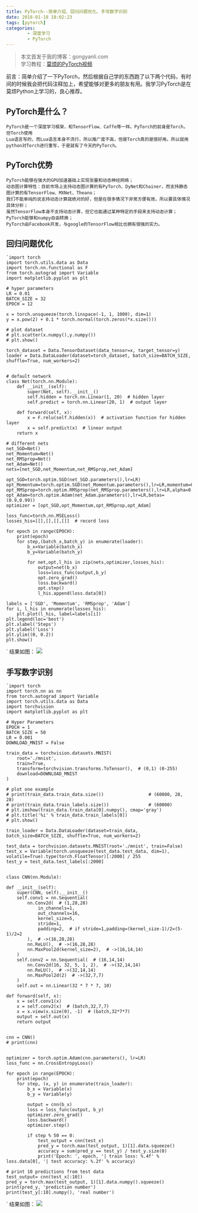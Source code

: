 ```yaml
---
title: PyTorch--简单介绍、回归问题优化、手写数字识别
date: 2018-01-18 18:02:23
tags: [pytorch]
categories:
		- 深度学习
		- PyTorch
---
```

>本文首发于我的博客：gongyanli.com  
>学习教程：[莫烦的PyTorch视频](https://morvanzhou.github.io/tutorials/machine-learning/torch/)


前言：简单介绍了一下PyTorch，然后根据自己学的东西跑了以下两个代码，有时间的时候我会把代码注释加上，希望能够对更多的朋友有用。我学习PyTorch是在莫烦Python上学习的，良心推荐。
## PyTorch是什么？
	
	PyTorch是一个深度学习框架，和TensorFlow、Caffe等一样。PyTorch的前身是Torch，但Torch使用
	Lua语言写的，而Lua语言本身不流行，所以推广度不高，但是Torch真的是很好用。所以就用python对Torch进行重写，于是就有了今天的PyTorch。
## PyTorch优势
	
	PyTorch能够在强大的GPU加速基础上实现张量和动态神经网络；
	动态图计算特性：目前市场上支持动态图计算的有PyTorch、DyNet和Chainer，而支持静态图计算的有TensorFlow、MXNet、Theano；
	我们不能单纯的说支持动态计算就绝对的好，但是在很多情况下非常方便有效，所以要具体情况具体分析；
	虽然TensorFlow本身不支持动态计算，但它也能通过某种特定的手段来支持动态计算；
	PyTorch能够和numpy自由转换；
	PyTorch由Facebook开发，与google的TensorFlow相比也拥有很强的实力。
## 回归问题优化
    `import torch
	import torch.utils.data as Data
	import torch.nn.functional as F
	from torch.autograd import Variable
	import matplotlib.pyplot as plt
	
	# hyper parameters
	LR = 0.01
	BATCH_SIZE = 32
	EPOCH = 12
	
	x = torch.unsqueeze(torch.linspace(-1, 1, 1000), dim=1)
	y = x.pow(2) + 0.1 * torch.normal(torch.zeros(*x.size()))
	
	# plot dataset
	# plt.scatter(x.numpy(),y.numpy())
	# plt.show()
	
	torch_dataset = Data.TensorDataset(data_tensor=x, target_tensor=y)
	loader = Data.DataLoader(dataset=torch_dataset, batch_size=BATCH_SIZE, shuffle=True, num_workers=2)
	
	
	# default network
	class Net(torch.nn.Module):
	    def __init__(self):
	        super(Net, self).__init__()
	        self.hidden = torch.nn.Linear(1, 20)  # hidden layer
	        self.predict = torch.nn.Linear(20, 1)  # output layer
	
	    def forward(self, x):
	        x = F.relu(self.hidden(x))  # activation function for hidden layer
	        x = self.predict(x)  # linear output
        return x

	# different nets
	net_SGD=Net()
	net_Momentum=Net()
	net_RMSprop=Net()
	net_Adam=Net()
	nets=[net_SGD,net_Momentum,net_RMSprop,net_Adam]
	
	opt_SGD=torch.optim.SGD(net_SGD.parameters(),lr=LR)
	opt_Momentum=torch.optim.SGD(net_Momentum.parameters(),lr=LR,momentum=0.8)
	opt_RMSprop=torch.optim.RMSprop(net_RMSprop.parameters(),lr=LR,alpha=0.9)
	opt_Adam=torch.optim.Adam(net_Adam.parameters(),lr=LR,betas=(0.9,0.99))
	optimizer = [opt_SGD,opt_Momentum,opt_RMSprop,opt_Adam]
	
	loss_func=torch.nn.MSELoss()
	losses_his=[[],[],[],[]]  # record loss
	
	for epoch in range(EPOCH):
	    print(epoch)
	    for step,(batch_x,batch_y) in enumerate(loader):
	        b_x=Variable(batch_x)
	        b_y=Variable(batch_y)
	
	        for net,opt,l_his in zip(nets,optimizer,losses_his):
	            output=net(b_x)
	            loss=loss_func(output,b_y)
	            opt.zero_grad()
	            loss.backward()
	            opt.step()
	            l_his.append(loss.data[0])
	
	labels = ['SGD', 'Momentum', 'RMSprop', 'Adam']
	for i, l_his in enumerate(losses_his):
	    plt.plot(l_his, label=labels[i])
	plt.legend(loc='best')
	plt.xlabel('Steps')
	plt.ylabel('Loss')
	plt.ylim((0, 0.2))
	plt.show()

`
结果如图：
![](http://p2lakvkq0.bkt.clouddn.com/pytorch2.jpg)
## 手写数字识别
    `import torch
	import torch.nn as nn
	from torch.autograd import Variable
	import torch.utils.data as Data
	import torchvision
	import matplotlib.pyplot as plt
	
	# Hyper Parameters
	EPOCH = 1
	BATCH_SIZE = 50
	LR = 0.001
	DOWNLOAD_MNIST = False
	
	train_data = torchvision.datasets.MNIST(
	    root='./mnist',
	    train=True,
	    transform=torchvision.transforms.ToTensor(),  # (0,1) (0-255)
	    download=DOWNLOAD_MNIST
	)

	# plot one example
	# print(train_data.train_data.size())                 # (60000, 28, 28)
	# print(train_data.train_labels.size())               # (60000)
	# plt.imshow(train_data.train_data[0].numpy(), cmap='gray')
	# plt.title('%i' % train_data.train_labels[0])
	# plt.show()
	
	train_loader = Data.DataLoader(dataset=train_data, batch_size=BATCH_SIZE, shuffle=True, num_workers=2)
	
	test_data = torchvision.datasets.MNIST(root='./mnist', train=False)
	test_x = Variable(torch.unsqueeze(test_data.test_data, dim=1), volatile=True).type(torch.FloatTensor)[:2000] / 255
	test_y = test_data.test_labels[:2000]


	class CNN(nn.Module):

    def __init__(self):
        super(CNN, self).__init__()
        self.conv1 = nn.Sequential(
            nn.Conv2d(  # (1,28,28)
                in_channels=1,
                out_channels=16,
                kernel_size=5,
                stride=1,
                padding=2,  # if stride=1,padding=(kernel_size-1)/2=(5-1)/2=2
            ),  # ->(16,28,28)
            nn.ReLU(),  # ->(16,28,28)
            nn.MaxPool2d(kernel_size=2),  # ->(16,14,14)
        )
        self.conv2 = nn.Sequential(  # (16,14,14)
            nn.Conv2d(16, 32, 5, 1, 2),  # ->(32,14,14)
            nn.ReLU(),  # ->(32,14,14)
            nn.MaxPool2d(2)  # ->(32,7,7)
        )
        self.out = nn.Linear(32 * 7 * 7, 10)

    def forward(self, x):
        x = self.conv1(x)
        x = self.conv2(x)  # (batch,32,7,7)
        x = x.view(x.size(0), -1)  # (batch,32*7*7)
        output = self.out(x)
        return output


	cnn = CNN()
	# print(cnn)


	optimizer = torch.optim.Adam(cnn.parameters(), lr=LR)
	loss_func = nn.CrossEntropyLoss()
	
	for epoch in range(EPOCH):
	    print(epoch)
	    for step, (x, y) in enumerate(train_loader):
	        b_x = Variable(x)
	        b_y = Variable(y)
	
	        output = cnn(b_x)
	        loss = loss_func(output, b_y)
	        optimizer.zero_grad()
	        loss.backward()
	        optimizer.step()
	
	        if step % 50 == 0:
	            test_output = cnn(test_x)
	            pred_y = torch.max(test_output, 1)[1].data.squeeze()
	            accuracy = sum(pred_y == test_y) / test_y.size(0)
	            print('Epoch: ', epoch, '| train loss: %.4f' % loss.data[0], '| test accuracy: %.2f' % accuracy)
	
	# print 10 predictions from test data
	test_output= cnn(test_x[:10])
	pred_y = torch.max(test_output, 1)[1].data.numpy().squeeze()
	print(pred_y, 'prediction number')
	print(test_y[:10].numpy(), 'real number')
`
结果如图：
![](http://p2lakvkq0.bkt.clouddn.com/pytorch1.jpg)